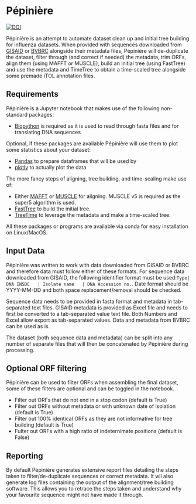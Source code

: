 # Pépinière
[![DOI](https://zenodo.org/badge/DOI/10.5281/zenodo.12751132.svg)](https://doi.org/10.5281/zenodo.12751132)

Pépinière is an attempt to automate dataset clean up and initial tree building for influenza datasets. When provided with sequences downloaded from [GISAID](https://gisaid.org/) or [BVBRC](https://www.bv-brc.org/) alongside their metadata files, Pépinière will de-duplicate the dataset, filter through (and correct if needed) the metadata, trim ORFs, align them (using MAFFT or MUSCLE), build an initial tree (using FastTree) and use the metadata and TimeTree to obtain a time-scaled tree alongside some premade iTOL annotation files.

## Requirements

Pépinière is a Jupyter notebook that makes use of the following non-standard packages:
* [Biopython](https://github.com/biopython/biopython) is required as it is used to read through fasta files and for translating DNA sequences

Optional, if these packages are available Pépinière will use them to plot some statistics about your dataset:
* [Pandas](https://github.com/pandas-dev/pandas) to prepare dataframes that will be used by
* [plotly](https://github.com/plotly/plotly.py) to actually plot the data

The more fancy steps of aligning, tree building, and time-scaling make use of:
* Either [MAFFT](https://gitlab.com/sysimm/mafft) or [MUSCLE](https://github.com/rcedgar/muscle) for aligning. MUSCLE v5 is required as the super5 algorithm is used.
* [FastTree](http://www.microbesonline.org/fasttree/) to build the initial tree.
* [TreeTime](https://github.com/neherlab/treetime) to leverage the metadata and make a time-scaled tree.

All these packages or programs are available via conda for easy installation on Linux/MacOS.

## Input Data

Pépinière was written to work with data downloaded from GISAID or BVBRC and therefore data must follow either of these formats. For sequence data downloaded from GISAID, the following identifier format must be used:`Type|  DNA INSDC   | Isolate name   | DNA Accession no.`.  Date format should be YYYY-MM-DD and both space replacement/removal should be checked. 

Sequence data needs to be provided in fasta format and metadata in tab-separated text files. GISAID metadata is provided as Excel file and needs to first be converted to a tab-separated value text file. Both Numbers and Excel allow export as tab-separated values. Data and metadata from BVBRC can be used as is.

The dataset (both sequence data and metadata) can be split into any number of separate files that will then be concatenated by Pépinière during processing.

## Optional ORF filtering

Pépinière can be used to filter ORFs when assembling the final dataset, some of these filters are optional and can be toggled in the notebook.
* Filter out ORFs that do not end in a stop codon (default is True)
* Filter out ORFs without metadata or with unknown date of isolation (default is True)
* Filter out 100% identical ORFs as they are not informative for tree building (default is True)
* Fulter out ORFs with a high ratio of indeternimate positions (default is False)

## Reporting

By default Pépinière generates extensive report files detailing the steps taken to filter/de-duplicate sequences or correct metadata. It wil also generate log files containing the output of the alignment/tree building software. This allows you to retrace the steps taken and understand why your favourite sequence might not have made it through.
